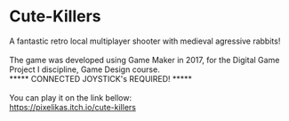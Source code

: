 # Cute-Killers
A fantastic retro local multiplayer shooter with medieval agressive rabbits!<br><br>
The game was developed using Game Maker in 2017, for the Digital Game Project I discipline, Game Design course.<br>
***** CONNECTED JOYSTICK's REQUIRED! *****<br><br>
You can play it on the link bellow:<br>
https://pixelikas.itch.io/cute-killers
